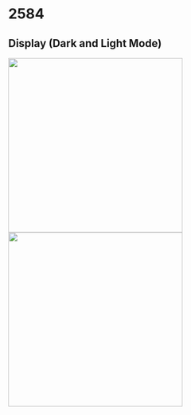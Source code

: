 # 2584
## Display (Dark and Light Mode)

<p float = "left">
  <img src="https://user-images.githubusercontent.com/89208624/256322736-cf51ed7b-655f-482f-959a-8b8792a13122.png" width= "350">
  <img src="https://user-images.githubusercontent.com/89208624/256322744-078a6de5-5b1f-43c2-a1c3-45b0f3dc28f0.png" width= "350">
</p>
